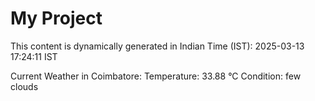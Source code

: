 # My Project

This content is dynamically generated in Indian Time (IST): 2025-03-13 17:24:11 IST


Current Weather in Coimbatore:
Temperature: 33.88 °C
Condition: few clouds
